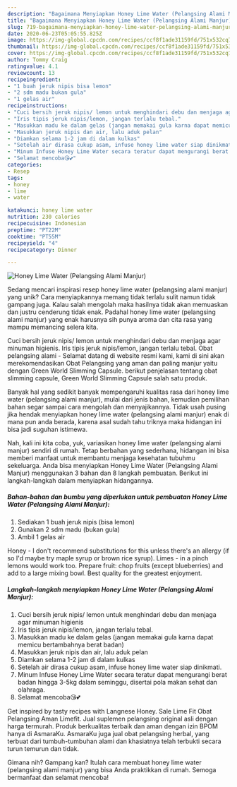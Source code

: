 ```yaml
---
description: "Bagaimana Menyiapkan Honey Lime Water (Pelangsing Alami Manjur) yang Sempurna"
title: "Bagaimana Menyiapkan Honey Lime Water (Pelangsing Alami Manjur) yang Sempurna"
slug: 719-bagaimana-menyiapkan-honey-lime-water-pelangsing-alami-manjur-yang-sempurna
date: 2020-06-23T05:05:55.825Z
image: https://img-global.cpcdn.com/recipes/ccf8f1ade31159fd/751x532cq70/honey-lime-water-pelangsing-alami-manjur-foto-resep-utama.jpg
thumbnail: https://img-global.cpcdn.com/recipes/ccf8f1ade31159fd/751x532cq70/honey-lime-water-pelangsing-alami-manjur-foto-resep-utama.jpg
cover: https://img-global.cpcdn.com/recipes/ccf8f1ade31159fd/751x532cq70/honey-lime-water-pelangsing-alami-manjur-foto-resep-utama.jpg
author: Tommy Craig
ratingvalue: 4.1
reviewcount: 13
recipeingredient:
- "1 buah jeruk nipis bisa lemon"
- "2 sdm madu bukan gula"
- "1 gelas air"
recipeinstructions:
- "Cuci bersih jeruk nipis/ lemon untuk menghindari debu dan menjaga agar minuman higienis"
- "Iris tipis jeruk nipis/lemon, jangan terlalu tebal."
- "Masukkan madu ke dalam gelas (jangan memakai gula karna dapat memicu bertambahnya berat badan)"
- "Masukkan jeruk nipis dan air, lalu aduk pelan"
- "Diamkan selama 1-2 jam di dalam kulkas"
- "Setelah air dirasa cukup asam, infuse honey lime water siap dinikmati."
- "Minum Infuse Honey Lime Water secara teratur dapat mengurangi berat badan hingga 3-5kg dalam seminggu, disertai pola makan sehat dan olahraga."
- "Selamat mencoba😘💕"
categories:
- Resep
tags:
- honey
- lime
- water

katakunci: honey lime water 
nutrition: 230 calories
recipecuisine: Indonesian
preptime: "PT22M"
cooktime: "PT55M"
recipeyield: "4"
recipecategory: Dinner

---
```



![Honey Lime Water (Pelangsing Alami Manjur)](https://img-global.cpcdn.com/recipes/ccf8f1ade31159fd/751x532cq70/honey-lime-water-pelangsing-alami-manjur-foto-resep-utama.jpg)

Sedang mencari inspirasi resep honey lime water (pelangsing alami manjur) yang unik? Cara menyiapkannya memang tidak terlalu sulit namun tidak gampang juga. Kalau salah mengolah maka hasilnya tidak akan memuaskan dan justru cenderung tidak enak. Padahal honey lime water (pelangsing alami manjur) yang enak harusnya sih punya aroma dan cita rasa yang mampu memancing selera kita.

Cuci bersih jeruk nipis/ lemon untuk menghindari debu dan menjaga agar minuman higienis. Iris tipis jeruk nipis/lemon, jangan terlalu tebal. Obat pelangsing alami - Selamat datang di website resmi kami, kami di sini akan merekomendasikan Obat Pelangsing yang aman dan paling manjur yaitu dengan Green World Slimming Capsule. berikut penjelasan tentang obat slimming capsule, Green World Slimming Capsule salah satu produk.

Banyak hal yang sedikit banyak mempengaruhi kualitas rasa dari honey lime water (pelangsing alami manjur), mulai dari jenis bahan, kemudian pemilihan bahan segar sampai cara mengolah dan menyajikannya. Tidak usah pusing jika hendak menyiapkan honey lime water (pelangsing alami manjur) enak di mana pun anda berada, karena asal sudah tahu triknya maka hidangan ini bisa jadi suguhan istimewa.


Nah, kali ini kita coba, yuk, variasikan honey lime water (pelangsing alami manjur) sendiri di rumah. Tetap berbahan yang sederhana, hidangan ini bisa memberi manfaat untuk membantu menjaga kesehatan tubuhmu sekeluarga. Anda bisa menyiapkan Honey Lime Water (Pelangsing Alami Manjur) menggunakan 3 bahan dan 8 langkah pembuatan. Berikut ini langkah-langkah dalam menyiapkan hidangannya.

<!--inarticleads1-->

##### Bahan-bahan dan bumbu yang diperlukan untuk pembuatan Honey Lime Water (Pelangsing Alami Manjur):

1. Sediakan 1 buah jeruk nipis (bisa lemon)
1. Gunakan 2 sdm madu (bukan gula)
1. Ambil 1 gelas air


Honey - I don&#39;t recommend substitutions for this unless there&#39;s an allergy (if so I&#39;d maybe try maple syrup or brown rice syrup). Limes - in a pinch lemons would work too. Prepare fruit: chop fruits (except blueberries) and add to a large mixing bowl. Best quality for the greatest enjoyment. 

<!--inarticleads2-->

##### Langkah-langkah menyiapkan Honey Lime Water (Pelangsing Alami Manjur):

1. Cuci bersih jeruk nipis/ lemon untuk menghindari debu dan menjaga agar minuman higienis
1. Iris tipis jeruk nipis/lemon, jangan terlalu tebal.
1. Masukkan madu ke dalam gelas (jangan memakai gula karna dapat memicu bertambahnya berat badan)
1. Masukkan jeruk nipis dan air, lalu aduk pelan
1. Diamkan selama 1-2 jam di dalam kulkas
1. Setelah air dirasa cukup asam, infuse honey lime water siap dinikmati.
1. Minum Infuse Honey Lime Water secara teratur dapat mengurangi berat badan hingga 3-5kg dalam seminggu, disertai pola makan sehat dan olahraga.
1. Selamat mencoba😘💕


Get inspired by tasty recipes with Langnese Honey. Sale Lime Fit Obat Pelangsing Aman Limefit. Jual suplemen pelangsing original asli dengan harga termurah. Produk berkualitas terbaik dan aman dengan izin BPOM hanya di AsmaraKu. AsmaraKu juga jual obat pelangsing herbal, yang terbuat dari tumbuh-tumbuhan alami dan khasiatnya telah terbukti secara turun temurun dan tidak. 

Gimana nih? Gampang kan? Itulah cara membuat honey lime water (pelangsing alami manjur) yang bisa Anda praktikkan di rumah. Semoga bermanfaat dan selamat mencoba!
